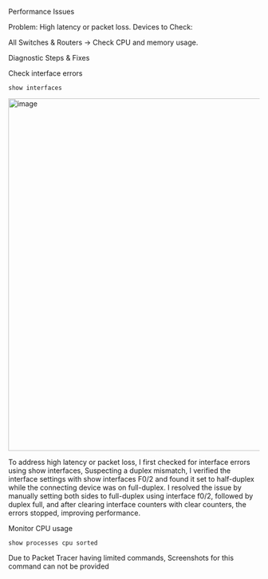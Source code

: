  Performance Issues

Problem: High latency or packet loss.
Devices to Check:

  All Switches & Routers → Check CPU and memory usage.

Diagnostic Steps & Fixes

  Check interface errors

    show interfaces

   <img width="707" alt="image" src="https://github.com/user-attachments/assets/19b69d56-15f9-44ff-889e-f31ac6c07a6d" />


   To address high latency or packet loss, I first checked for interface errors using show interfaces, Suspecting a duplex mismatch, I verified the interface settings with show interfaces F0/2 and found it set to half-duplex while the connecting device was on full-duplex. I resolved the issue by manually setting both sides to full-duplex using interface f0/2, followed by duplex full, and after clearing interface counters with clear counters, the errors stopped, improving performance.

Monitor CPU usage

    show processes cpu sorted

Due to Packet Tracer having limited commands, Screenshots for this command can not be provided
